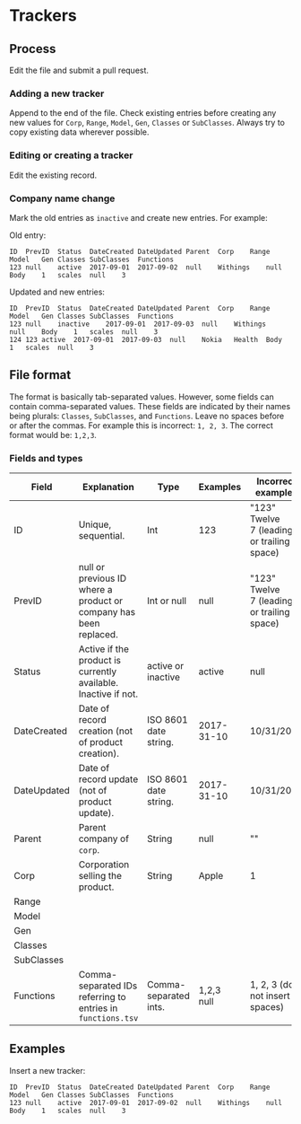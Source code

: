 # Trackers

## Process

Edit the file and submit a pull request.


### Adding a new tracker

Append to the end of the file. Check existing entries before creating any new values for `Corp`, `Range`, `Model`, `Gen`, `Classes` or `SubClasses`. Always try to copy existing data wherever possible.


### Editing or creating a tracker

Edit the existing record.


### Company name change

Mark the old entries as `inactive` and create new entries. For example:

Old entry:

```
ID	PrevID	Status	DateCreated	DateUpdated	Parent	Corp	Range	Model	Gen	Classes	SubClasses	Functions
123	null	active	2017-09-01	2017-09-02	null	Withings	null	Body	1	scales	null	3
```

Updated and new entries:

```
ID	PrevID	Status	DateCreated	DateUpdated	Parent	Corp	Range	Model	Gen	Classes	SubClasses	Functions
123	null	inactive	2017-09-01	2017-09-03	null	Withings	null	Body	1	scales	null	3
124	123	active	2017-09-01	2017-09-03	null	Nokia	Health	Body	1	scales	null	3
```


## File format

The format is basically tab-separated values. However, some fields can contain comma-separated values. These fields are indicated by their names being plurals: `Classes`, `SubClasses`, and `Functions`. Leave no spaces before or after the commas. For example this is incorrect: `1, 2, 3`. The correct format would be: `1,2,3`.


### Fields and types


| Field  | Explanation | Type | Examples | Incorrect examples |
|--------|-------------|------|----------|--------------------|
| ID     | Unique, sequential. | Int  | 123     | "123"<br>Twelve<br> 7 (leading or trailing space) |
| PrevID | null or previous ID where a product or company has been replaced. | Int or null  | null | "123"<br>Twelve<br> 7 (leading or trailing space) |
| Status | Active if the product is currently available. Inactive if not. | active or inactive | active | null |
| DateCreated | Date of record creation (not of product creation). | ISO 8601 date string. | 2017-31-10 | 10/31/2017 |
| DateUpdated | Date of record update (not of product update). | ISO 8601 date string. | 2017-31-10 | 10/31/2017 |
| Parent | Parent company of `corp`. | String | null | "" |
| Corp | Corporation selling the product. | String | Apple | 1 |
| Range |  |  |  |  |
| Model |  |  |  |  |
| Gen |  |  |  |  |
| Classes |  |  |  |  |
| SubClasses |  |  |  |  |
| Functions | Comma-separated IDs referring to entries in `functions.tsv` | Comma-separated ints. | 1,2,3<br>null | 1, 2, 3 (do not insert spaces) |



## Examples

Insert a new tracker:

```
ID	PrevID	Status	DateCreated	DateUpdated	Parent	Corp	Range	Model	Gen	Classes	SubClasses	Functions
123	null	active	2017-09-01	2017-09-02	null	Withings	null	Body	1	scales	null	3
```


